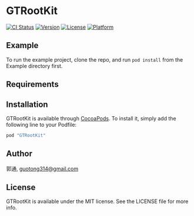 # GTRootKit

[![CI Status](http://img.shields.io/travis/郭通/GTRootKit.svg?style=flat)](https://travis-ci.org/郭通/GTRootKit)
[![Version](https://img.shields.io/cocoapods/v/GTRootKit.svg?style=flat)](http://cocoapods.org/pods/GTRootKit)
[![License](https://img.shields.io/cocoapods/l/GTRootKit.svg?style=flat)](http://cocoapods.org/pods/GTRootKit)
[![Platform](https://img.shields.io/cocoapods/p/GTRootKit.svg?style=flat)](http://cocoapods.org/pods/GTRootKit)

## Example

To run the example project, clone the repo, and run `pod install` from the Example directory first.

## Requirements

## Installation

GTRootKit is available through [CocoaPods](http://cocoapods.org). To install
it, simply add the following line to your Podfile:

```ruby
pod "GTRootKit"
```

## Author

郭通, guotong314@gmail.com

## License

GTRootKit is available under the MIT license. See the LICENSE file for more info.
